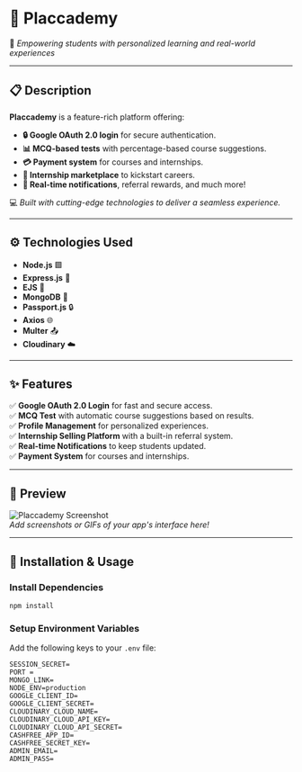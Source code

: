 # 🌟 Placcademy  
🚀 *Empowering students with personalized learning and real-world experiences*  

---

## 📋 Description  
**Placcademy** is a feature-rich platform offering:  
- **🔒 Google OAuth 2.0 login** for secure authentication.  
- **📊 MCQ-based tests** with percentage-based course suggestions.  
- **💳 Payment system** for courses and internships.  
- **🌟 Internship marketplace** to kickstart careers.  
- **🔔 Real-time notifications**, referral rewards, and much more!  

💻 *Built with cutting-edge technologies to deliver a seamless experience.*  

---

## ⚙️ Technologies Used  
- **Node.js** 🟩  
- **Express.js** 🚂  
- **EJS** 🎨  
- **MongoDB** 🍃  
- **Passport.js** 🔒  
- **Axios** 🌐  
- **Multer** 📤  
- **Cloudinary** ☁️  

---

## ✨ Features  
✅ **Google OAuth 2.0 Login** for fast and secure access.  
✅ **MCQ Test** with automatic course suggestions based on results.  
✅ **Profile Management** for personalized experiences.  
✅ **Internship Selling Platform** with a built-in referral system.  
✅ **Real-time Notifications** to keep students updated.  
✅ **Payment System** for courses and internships.  

---

## 📸 Preview  
![Placcademy Screenshot](https://via.placeholder.com/800x400.png?text=Add+Your+Screenshot+Here)  
_Add screenshots or GIFs of your app's interface here!_  

---

## 🔧 Installation & Usage  

### Install Dependencies  
```npm install```


### Setup Environment Variables  
Add the following keys to your `.env` file:  
```plaintext
SESSION_SECRET=
PORT =
MONGO_LINK=
NODE_ENV=production
GOOGLE_CLIENT_ID=
GOOGLE_CLIENT_SECRET=
CLOUDINARY_CLOUD_NAME=
CLOUDINARY_CLOUD_API_KEY=
CLOUDINARY_CLOUD_API_SECRET=
CASHFREE_APP_ID=
CASHFREE_SECRET_KEY=
ADMIN_EMAIL=
ADMIN_PASS=




